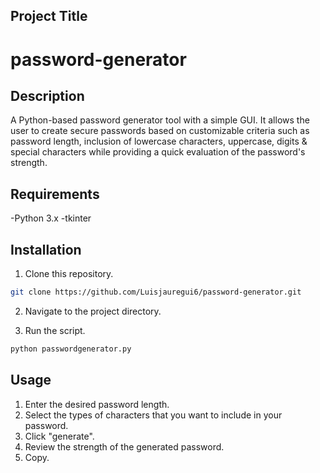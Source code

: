 ## Project Title

# password-generator

## Description
A Python-based password generator tool with a simple GUI. It allows the user to create secure passwords based on customizable criteria such as password length, inclusion of lowercase characters, uppercase, digits & special characters while providing a quick evaluation of the password's strength.

## Requirements
-Python 3.x
-tkinter

## Installation

1. Clone this repository.
```bash
git clone https://github.com/Luisjauregui6/password-generator.git
```
2. Navigate to the project directory.

3. Run the script.
```bash
python passwordgenerator.py
```
## Usage
1. Enter the desired password length.
2. Select the types of characters that you want to include in your password.
3. Click "generate".
4. Review the strength of the generated password.
5. Copy.
